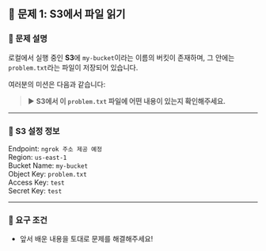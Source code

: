 ## 📘 문제 1: S3에서 파일 읽기

### 📝 문제 설명

로컬에서 실행 중인 **S3**에 `my-bucket`이라는 이름의 버킷이 존재하며, 그 안에는 `problem.txt`라는 파일이 저장되어 있습니다.

여러분의 미션은 다음과 같습니다:

> ▶️ **S3에서 이 `problem.txt` 파일에 어떤 내용이 있는지 확인해주세요.**

---

### 📂 S3 설정 정보

Endpoint: `ngrok 주소 제공 예정`  
Region: `us-east-1`  
Bucket Name: `my-bucket`  
Object Key: `problem.txt`  
Access Key: `test`  
Secret Key: `test`

---

### 🎯 요구 조건

- 앞서 배운 내용을 토대로 문제를 해결해주세요!
